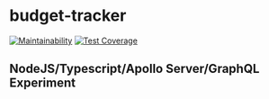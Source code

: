 # budget-tracker
[![Maintainability](https://api.codeclimate.com/v1/badges/18eb59056a69be0d83c6/maintainability)](https://codeclimate.com/github/ilarinie/budget-tracker/maintainability)
[![Test Coverage](https://api.codeclimate.com/v1/badges/18eb59056a69be0d83c6/test_coverage)](https://codeclimate.com/github/ilarinie/budget-tracker/test_coverage)


## NodeJS/Typescript/Apollo Server/GraphQL Experiment
